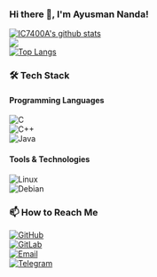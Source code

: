 ### Hi there 👋, I'm Ayusman Nanda!
[![IC7400A's github stats](https://github-readme-stats.vercel.app/api?username=ic7400a)](https://github.com/ic7400a) <br>
![](https://komarev.com/ghpvc/?username=ic7400a&color=blueviolet)  
[![Top Langs](https://github-readme-stats.vercel.app/api/top-langs/?username=ic7400a&layout=compact&theme=tokyonight)](https://github.com/ic7400a)


### 🛠️ Tech Stack  
#### Programming Languages  
![C](https://img.shields.io/badge/-C-00599C?style=flat&logo=c&logoColor=white)  
![C++](https://img.shields.io/badge/-C++-00599C?style=flat&logo=c%2B%2B&logoColor=white)  
![Java](https://img.shields.io/badge/-Java-007396?style=flat&logo=java&logoColor=white)  

#### Tools & Technologies  
![Linux](https://img.shields.io/badge/-Linux-FCC624?style=flat&logo=linux&logoColor=black)  
![Debian](https://img.shields.io/badge/-Debian-A81D33?style=flat&logo=debian&logoColor=white)  

### 📫 How to Reach Me  
[![GitHub](https://img.shields.io/badge/GitHub-ic7400a-181717?style=flat&logo=github)](https://github.com/ic7400a)<br> 
[![GitLab](https://img.shields.io/badge/GitLab-View%20Profile-FC6D26?style=flat&logo=gitlab&logoColor=white)](https://gitlab.com/ic7400a) <br> 
[![Email](https://img.shields.io/badge/Email-Contact%20Me-red?style=flat&logo=gmail)](mailto:atrigveda@gmail.com)<br>
[![Telegram](https://img.shields.io/badge/Telegram-Chat%20with%20me-26A5E4?style=flat&logo=telegram)](https://t.me/ic7400a)

